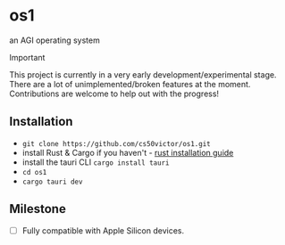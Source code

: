 # os1
an AGI operating system

> [!IMPORTANT]
> This project is currently in a very early development/experimental stage. There are a lot of unimplemented/broken features at the moment. Contributions are welcome to help out with the progress!

## Installation

- `git clone https://github.com/cs50victor/os1.git`
- install Rust & Cargo if you haven't - [rust installation guide](https://www.rust-lang.org/tools/install)
- install the tauri CLI `cargo install tauri`
- `cd os1`
- `cargo tauri dev`

## Milestone

- [ ] Fully compatible with Apple Silicon devices.



